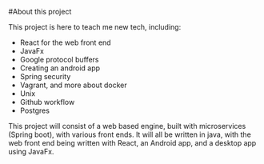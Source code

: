 #About this project

This project is here to teach me new tech, including:

* React for the web front end
* JavaFx
* Google protocol buffers
* Creating an android app
* Spring security
* Vagrant, and more about docker
* Unix
* Github workflow
* Postgres

This project will consist of a web based engine, built with microservices (Spring boot), with various front ends. It will all be written in java, with the web front end being written with React, an Android app, and a desktop app using JavaFx.


